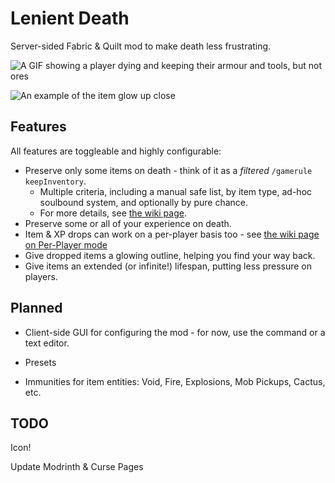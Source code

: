 # Lenient Death

Server-sided Fabric & Quilt mod to make death less frustrating.

![A GIF showing a player dying and keeping their armour and tools, but not ores](https://i.imgur.com/dVXWpMb.gif)

![An example of the item glow up close](https://i.imgur.com/Ps0mbnO.png)

## Features

All features are toggleable and highly configurable:

- Preserve only some items on death - think of it as a _filtered_ `/gamerule keepInventory`.
  - Multiple criteria, including a manual safe list, by item type, ad-hoc soulbound system, and optionally by pure chance.
  - For more details, see [the wiki page](https://github.com/JackFred2/LenientDeath/wiki/Preserve-Items-on-Death).
- Preserve some or all of your experience on death.
- Item & XP drops can work on a per-player basis too - see [the wiki page on Per-Player mode](https://github.com/JackFred2/LenientDeath/wiki/Per-Player)
- Give dropped items a glowing outline, helping you find your way back.
- Give items an extended (or infinite!) lifespan, putting less pressure on players.

## Planned

- Client-side GUI for configuring the mod - for now, use the command or a text editor.

- Presets

- Immunities for item entities: Void, Fire, Explosions, Mob Pickups, Cactus, etc.

## TODO

Icon!

Update Modrinth & Curse Pages
